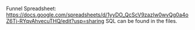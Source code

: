 Funnel Spreadsheet: https://docs.google.com/spreadsheets/d/1yyDO_QcScV9zazIw0wvQg0a4oZ6Tj-RYqvAhvecuTHQ/edit?usp=sharing
SQL can be found in the files.
